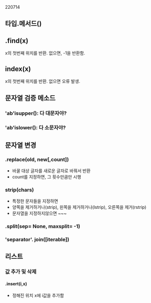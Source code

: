 220714



## 타입.메서드()



##  .find(x)

x의 첫번째 위치를 반환. 없으면, -1을 반환함.

## index(x)

x의 첫번째 위치를 반환. 없으면 오류 발생.

## 문자열 검증 메소드

### 'ab'isupper(): 다 대문자야?

### 'ab'islower(): 다 소문자야?

## 문자열 변경

### .replace(old, new[,count])

- 바꿀 대상 글자를 새로운 글자로 바꿔서 반환
- count를 지정하면, 그 횟수만큼만 시행

### strip(chars)

- 특정한 문자들을 지정하면
- 양쪽을 제거하거나(strip), 왼쪽을 제거하거나(lstrip), 오른쪽을 제거(rstrip)
- 문자열을 지정하지않으면 ~~~

### .split(sep= None, maxsplit= -1)

### 'separator'. join([iterable])

## 리스트

### 값 추가 및 삭제

#### .insert(i,x)

- 정해진 위치 x에 i값을 추가함
